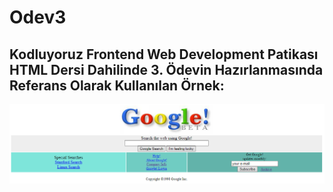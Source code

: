 # Odev3
## Kodluyoruz Frontend Web Development Patikası HTML Dersi Dahilinde 3. Ödevin Hazırlanmasında Referans Olarak Kullanılan Örnek: 
![Ornek](https://raw.githubusercontent.com/Kodluyoruz/taskforce/main/html/odev3/figures/googlehomepage.png)
